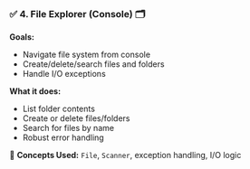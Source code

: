 ### ✅ 4. File Explorer (Console) 🗂️

**Goals:**

- Navigate file system from console
- Create/delete/search files and folders
- Handle I/O exceptions

**What it does:**

- List folder contents
- Create or delete files/folders
- Search for files by name
- Robust error handling

📌 **Concepts Used:** `File`, `Scanner`, exception handling, I/O logic
